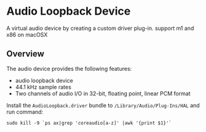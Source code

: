 # Audio Loopback Device
A virtual audio device by creating a custom driver plug-in.
support m1 and x86 on macOSX

## Overview
The audio device provides the following features:
- audio loopback device
- 44.1 kHz sample rates
- Two channels of audio I/O in 32-bit, floating point, linear PCM format

Install the  `AudioLoopback.driver` bundle to `/Library/Audio/Plug-Ins/HAL` and run command:
```shell
sudo kill -9 `ps ax|grep 'coreaudio[a-z]' |awk '{print $1}'`
```
